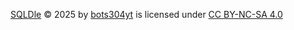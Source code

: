 [SQLDle](https://github.com/bots304yt/sqldle) © 2025 by [bots304yt](https://github.com/bots304yt/) is licensed under [CC BY-NC-SA 4.0](https://creativecommons.org/licenses/by-nc-sa/4.0/)
